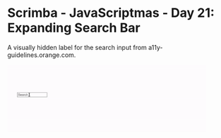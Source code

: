 # Scrimba - JavaScriptmas - Day 21: Expanding Search Bar

A visually hidden label for the search input from a11y-guidelines.orange.com.

<img src="xmas-day-21-expanding-search-bar.gif" alt="gif demo of expanding search bar" width="450px">